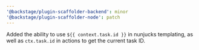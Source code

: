 ```yaml
---
'@backstage/plugin-scaffolder-backend': minor
'@backstage/plugin-scaffolder-node': patch
---
```


Added the ability to use `${{ context.task.id }}` in nunjucks templating, as well as `ctx.task.id` in actions to get the current task ID.
